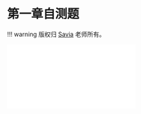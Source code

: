 # 第一章自测题

!!! warning 
    版权归 [Savia](https://github.com/savia7582) 老师所有。

<object data="test.pdf" type="application/pdf" width="100%" height="800">
    <embed src="test.pdf" type="application/pdf" />
</object>